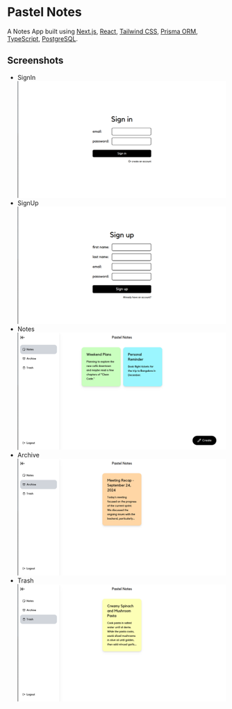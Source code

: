 # Pastel Notes

A Notes App built using [Next.js](https://nextjs.org/), [React](https://react.dev/), [Tailwind CSS](https://tailwindcss.com/), [Prisma ORM](https://www.prisma.io/orm), [TypeScript](https://www.typescriptlang.org/), [PostgreSQL](https://www.postgresql.org/).

## Screenshots

- SignIn
  ![signin](screenshots/signin.png)
- SignUp
  ![signup](screenshots/signup.png)
- Notes
  ![notes](screenshots/notes.png)
- Archive
  ![archive](screenshots/archive.png)
- Trash
  ![trash](screenshots/trash.png)
